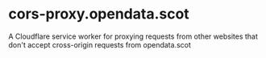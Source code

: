 # cors-proxy.opendata.scot

A Cloudflare service worker for proxying requests from other websites that don't accept cross-origin requests from opendata.scot
